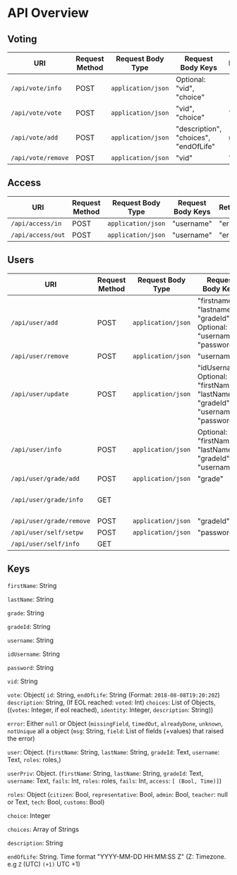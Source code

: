 # API Overview

## Voting
| URI | Request Method | Request Body Type | Request Body Keys | Return |
|-----|----------------|-------------------|---------------------|------|
|`/api/vote/info` | POST | `application/json` | Optional: "vid", "choice" | `[ vote ]` |
|`/api/vote/vote` | POST | `application/json` | "vid", "choice" | "error" |
|`/api/vote/add` | POST | `application/json` | "description", "choices", "endOfLife" | `null` |
|`/api/vote/remove` | POST | `application/json` | "vid" | "error" | "error" |

## Access
| URI | Request Method | Request Body Type | Request Body Keys | Return |
|-----|----------------|-------------------|---------------------|------|
|`/api/access/in` | POST | `application/json` | "username" | "error" |
|`/api/access/out` | POST | `application/json` | "username" | "error" |

## Users
| URI | Request Method | Request Body Type | Request Body Keys | Return |
|-----|----------------|-------------------|---------------------|------|
|`/api/user/add`| POST | `application/json` | "firstname", "lastname", "gradeId" <br> Optional: "username", "password" | "error" |
|`/api/user/remove` | POST | `application/json` | "username" | "error" |
|`/api/user/update` | POST | `application/json` | "idUsername" <br> Optional: "firstName", "lastName", "gradeId", "username", "password" | "error" |
|`/api/user/info` | POST | `application/json` | Optional: "firstName", "lastName", "gradeId", "username" | `[ user ]` |
|`/api/user/grade/add` | POST | `application/json` | "grade" | "gradeId" |
|`/api/user/grade/info` | GET | | | `[ { "id": gradeId, "name": grade } ] ` |
|`/api/user/grade/remove` | POST | `application/json` | "gradeId" | "error" |
|`/api/user/self/setpw` | POST | `application/json` | "password" | "error" |
|`/api/user/self/info` | GET | | | "userPriv" |


## Keys
`firstName`: String

`lastName`: String

`grade`: String

`gradeId`: String

`username`: String

`idUsername`: String

`password`: String

`vid`: String

`vote`: Object( `id`: String, `endOfLife`: String (Format: `2018-08-08T19:20:20Z`) `description`: String, (If EOL reached: `voted`: Int) `choices`: List of Objects, ((`votes`: Integer, if eol reached), `identity`: Integer, `description`: String))

`error`: Either `null` or Object (`missingField`, `timedOut`, `alreadyDone`, `unknown`, `notUnique` all a object (`msg`: String, `field`: List of fields (+values) that raised the error)

`user`: Object. (`firstName`: String, `lastName`: String, `gradeId`: Text, `username`: Text, `roles`: roles,)

`userPriv`: Object. (`firstName`: String, `lastName`: String, `gradeId`: Text, `username`: Text, `fails`: Int, `roles`: roles, `fails`: Int, `access`: `[ (Bool, Time)]`)

`roles`: Object (`citizen`: Bool, `representative`: Bool, `admin`: Bool, `teacher`: null or Text, `tech`: Bool, `customs`: Bool)

`choice`: Integer

`choices`: Array of Strings

`description`: String

`endOfLife`: String. Time format "YYYY-MM-DD HH:MM:SS Z" (Z: Timezone. e.g `Z` (UTC) `(+1)` UTC +1)
